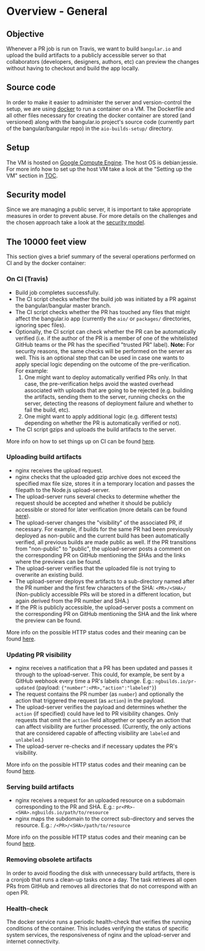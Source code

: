 # Overview - General


## Objective
Whenever a PR job is run on Travis, we want to build `bangular.io` and upload the build artifacts to
a publicly accessible server so that collaborators (developers, designers, authors, etc) can preview
the changes without having to checkout and build the app locally.


## Source code
In order to make it easier to administer the server and version-control the setup, we are using
[docker](https://www.docker.com) to run a container on a VM. The Dockerfile and all other files
necessary for creating the docker container are stored (and versioned) along with the bangular.io
project's source code (currently part of the bangular/bangular repo) in the `aio-builds-setup/`
directory.


## Setup
The VM is hosted on [Google Compute Engine](https://cloud.google.com/compute/). The host OS is
debian:jessie. For more info how to set up the host VM take a look at the "Setting up the VM"
section in [TOC](_TOC.md).


## Security model
Since we are managing a public server, it is important to take appropriate measures in order to
prevent abuse. For more details on the challenges and the chosen approach take a look at the
[security model](overview--security-model.md).


## The 10000 feet view
This section gives a brief summary of the several operations performed on CI and by the docker
container:


### On CI (Travis)
- Build job completes successfully.
- The CI script checks whether the build job was initiated by a PR against the bangular/bangular
  master branch.
- The CI script checks whether the PR has touched any files that might affect the bangular.io app
  (currently the `aio/` or `packages/` directories, ignoring spec files).
- Optionally, the CI script can check whether the PR can be automatically verified (i.e. if the
  author of the PR is a member of one of the whitelisted GitHub teams or the PR has the specified
  "trusted PR" label).
  **Note:**
  For security reasons, the same checks will be performed on the server as well. This is an optional
  step that can be used in case one wants to apply special logic depending on the outcome of the
  pre-verification. For example:
  1. One might want to deploy automatically verified PRs only. In that case, the pre-verification
     helps avoid the wasted overhead associated with uploads that are going to be rejected (e.g.
     building the artifacts, sending them to the server, running checks on the server, detecting the
     reasons of deployment failure and whether to fail the build, etc).
  2. One might want to apply additional logic (e.g. different tests) depending on whether the PR is
     automatically verified or not).
- The CI script gzips and uploads the build artifacts to the server.

More info on how to set things up on CI can be found [here](misc--integrate-with-ci.md).


### Uploading build artifacts
- nginx receives the upload request.
- nginx checks that the uploaded gzip archive does not exceed the specified max file size, stores it
  in a temporary location and passes the filepath to the Node.js upload-server.
- The upload-server runs several checks to determine whether the request should be accepted and
  whether it should be publicly accessible or stored for later verification (more details can be
  found [here](overview--security-model.md)).
- The upload-server changes the "visibility" of the associated PR, if necessary. For example, if
  builds for the same PR had been previously deployed as non-public and the current build has been
  automatically verified, all previous builds are made public as well.
  If the PR transitions from "non-public" to "public", the upload-server posts a comment on the
  corresponding PR on GitHub mentioning the SHAs and the links where the previews can be found.
- The upload-server verifies that the uploaded file is not trying to overwrite an existing build.
- The upload-server deploys the artifacts to a sub-directory named after the PR number and the first
  few characters of the SHA: `<PR>/<SHA>/`
  (Non-publicly accessible PRs will be stored in a different location, but again derived from the PR
  number and SHA.)
- If the PR is publicly accessible, the upload-server posts a comment on the corresponding PR on
  GitHub mentioning the SHA and the link where the preview can be found.

More info on the possible HTTP status codes and their meaning can be found
[here](overview--http-status-codes.md).


### Updating PR visibility
- nginx receives a natification that a PR has been updated and passes it through to the
  upload-server. This could, for example, be sent by a GitHub webhook every time a PR's labels
  change.
  E.g.: `ngbuilds.io/pr-updated` (payload: `{"number":<PR>,"action":"labeled"}`)
- The request contains the PR number (as `number`) and optionally the action that triggered the
  request (as `action`) in the payload.
- The upload-server verifies the payload and determines whether the `action` (if specified) could
  have led to PR visibility changes. Only requests that omit the `action` field altogether or
  specify an action that can affect visibility are further processed.
  (Currently, the only actions that are considered capable of affecting visibility are `labeled` and
  `unlabeled`.)
- The upload-server re-checks and if necessary updates the PR's visibility.

More info on the possible HTTP status codes and their meaning can be found
[here](overview--http-status-codes.md).


### Serving build artifacts
- nginx receives a request for an uploaded resource on a subdomain corresponding to the PR and SHA.
  E.g.: `pr<PR>-<SHA>.ngbuilds.io/path/to/resource`
- nginx maps the subdomain to the correct sub-directory and serves the resource.
  E.g.: `/<PR>/<SHA>/path/to/resource`

More info on the possible HTTP status codes and their meaning can be found
[here](overview--http-status-codes.md).


### Removing obsolete artifacts
In order to avoid flooding the disk with unnecessary build artifacts, there is a cronjob that runs a
clean-up tasks once a day. The task retrieves all open PRs from GitHub and removes all directories
that do not correspond with an open PR.


### Health-check
The docker service runs a periodic health-check that verifies the running conditions of the
container. This includes verifying the status of specific system services, the responsiveness of
nginx and the upload-server and internet connectivity.
